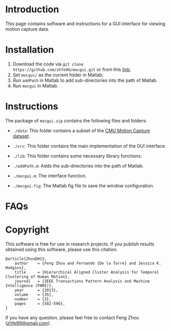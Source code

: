 Introduction
============

This page contains software and instructions for a GUI interface for
viewing motion capture data.


Installation
============

1. Download the code via `git clone https://github.com/zhfe99/mocgui.git` or from this [link](https://github.com/zhfe99/mocgui/archive/master.zip);
2. Set `mocgui/` as the current folder in Matlab;
3. Run `addPath` in Matlab to add sub-directories into the path of Matlab.
4. Run `mocgui` in Matlab.


Instructions
============

The package of `mocgui.zip` contains the following files and folders:

- `./data`: This folder contains a subset of the [CMU Motion Capture dataset](http://mocap.cs.cmu.edu).

- `./src`: This folder contains the main implementation of the GUI interface.

- `./lib`: This folder contains some necessary library functions.

- `./addPath.m`: Adds the sub-directories into the path of Matlab.

- `./mocgui.m`: The interface function.

- `./mocgui.fig`: The Matlab fig file to save the window configuration.

FAQs
====




Copyright
==========

This software is free for use in research projects. If you publish
results obtained using this software, please use this citation.

    @article{ZhouDH13,
        author    = {Feng Zhou and Fernando {De la Torre} and Jessica K. Hodgins},
        title     = {Hierarchical Aligned Cluster Analysis for Temporal Clustering of Human Motion},
        journal   = {IEEE Transactions Pattern Analysis and Machine Intelligence (PAMI)},
        year      = {2013},
        volume    = {35},
        number    = {3},
        pages     = {582-596},
    }

If you have any question, please feel free to contact Feng Zhou (zhfe99@gmail.com).
